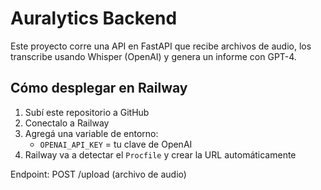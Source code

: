 # Auralytics Backend

Este proyecto corre una API en FastAPI que recibe archivos de audio, los transcribe usando Whisper (OpenAI) y genera un informe con GPT-4.

## Cómo desplegar en Railway

1. Subí este repositorio a GitHub
2. Conectalo a Railway
3. Agregá una variable de entorno:
   - `OPENAI_API_KEY` = tu clave de OpenAI
4. Railway va a detectar el `Procfile` y crear la URL automáticamente

Endpoint:
POST /upload (archivo de audio)